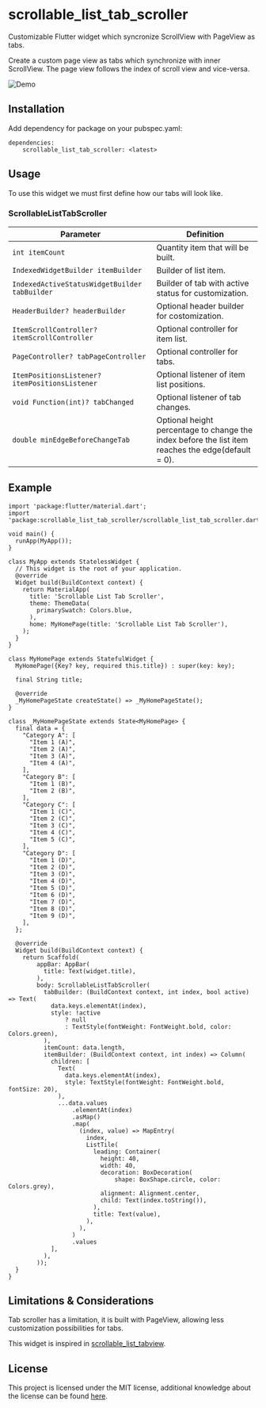 # scrollable_list_tab_scroller

Customizable Flutter widget which syncronize ScrollView with PageView as tabs.

Create a custom page view as tabs which synchronize with inner ScrollView. The page view follows the index of scroll view and vice-versa.


![Demo](https://media.giphy.com/media/EVBb61Y6XgbRMmhaqU/giphy.gif)

## Installation
Add dependency for package on your pubspec.yaml:

    dependencies:
	    scrollable_list_tab_scroller: <latest>

## Usage
To use this widget we must first define how our tabs will look like.

### ScrollableListTabScroller
|Parameter| Definition |
|--|--|
|`int itemCount`|Quantity item that will be built.|
|`IndexedWidgetBuilder itemBuilder`|Builder of list item.|
|`IndexedActiveStatusWidgetBuilder tabBuilder`|Builder of tab with active status for customization.|
|`HeaderBuilder? headerBuilder`|Optional header builder for costomization.|
|`ItemScrollController? itemScrollController`|Optional controller for item list.|
|`PageController? tabPageController`|Optional controller for tabs.|
|`ItemPositionsListener? itemPositionsListener`|Optional listener of item list positions.|
|`void Function(int)? tabChanged`|Optional listener of tab changes.|
|`double minEdgeBeforeChangeTab`|Optional height percentage to change the index before the list item reaches the edge(default = 0).|


## Example

    import 'package:flutter/material.dart';
    import 'package:scrollable_list_tab_scroller/scrollable_list_tab_scroller.dart';
    
    void main() {
      runApp(MyApp());
    }
    
    class MyApp extends StatelessWidget {
      // This widget is the root of your application.
      @override
      Widget build(BuildContext context) {
        return MaterialApp(
          title: 'Scrollable List Tab Scroller',
          theme: ThemeData(
            primarySwatch: Colors.blue,
          ),
          home: MyHomePage(title: 'Scrollable List Tab Scroller'),
        );
      }
    }
    
    class MyHomePage extends StatefulWidget {
      MyHomePage({Key? key, required this.title}) : super(key: key);
    
      final String title;
    
      @override
      _MyHomePageState createState() => _MyHomePageState();
    }
    
    class _MyHomePageState extends State<MyHomePage> {
      final data = {
        "Category A": [
          "Item 1 (A)",
          "Item 2 (A)",
          "Item 3 (A)",
          "Item 4 (A)",
        ],
        "Category B": [
          "Item 1 (B)",
          "Item 2 (B)",
        ],
        "Category C": [
          "Item 1 (C)",
          "Item 2 (C)",
          "Item 3 (C)",
          "Item 4 (C)",
          "Item 5 (C)",
        ],
        "Category D": [
          "Item 1 (D)",
          "Item 2 (D)",
          "Item 3 (D)",
          "Item 4 (D)",
          "Item 5 (D)",
          "Item 6 (D)",
          "Item 7 (D)",
          "Item 8 (D)",
          "Item 9 (D)",
        ],
      };
    
      @override
      Widget build(BuildContext context) {
        return Scaffold(
            appBar: AppBar(
              title: Text(widget.title),
            ),
            body: ScrollableListTabScroller(
              tabBuilder: (BuildContext context, int index, bool active) => Text(
                data.keys.elementAt(index),
                style: !active
                    ? null
                    : TextStyle(fontWeight: FontWeight.bold, color: Colors.green),
              ),
              itemCount: data.length,
              itemBuilder: (BuildContext context, int index) => Column(
                children: [
                  Text(
                    data.keys.elementAt(index),
                    style: TextStyle(fontWeight: FontWeight.bold, fontSize: 20),
                  ),
                  ...data.values
                      .elementAt(index)
                      .asMap()
                      .map(
                        (index, value) => MapEntry(
                          index,
                          ListTile(
                            leading: Container(
                              height: 40,
                              width: 40,
                              decoration: BoxDecoration(
                                  shape: BoxShape.circle, color: Colors.grey),
                              alignment: Alignment.center,
                              child: Text(index.toString()),
                            ),
                            title: Text(value),
                          ),
                        ),
                      )
                      .values
                ],
              ),
            ));
      }
    }






## Limitations & Considerations
Tab scroller has a limitation, it is built with PageView, allowing less customization possibilities for tabs.

This widget is inspired in [scrollable_list_tabview](https://pub.dev/packages/scrollable_list_tabview).


## License
This project is licensed under the MIT license, additional knowledge about the license can be found [here](https://github.com/railson-ferreira/scrollable_list_tab_scroller/blob/master/LICENSE).



